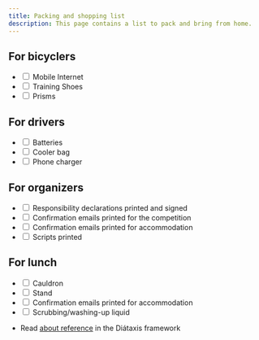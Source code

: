 ```yaml
---
title: Packing and shopping list
description: This page contains a list to pack and bring from home.
---
```


## For bicyclers
<ul>
    <li>
        <label><input type="checkbox" /> Mobile Internet</label>
    </li>
    <li>
        <label><input type="checkbox" /> Training Shoes</label>
    </li>
    <li>
        <label><input type="checkbox" /> Prisms</label>
    </li>
</ul>

## For drivers
<ul>
    <li>
        <label><input type="checkbox" /> Batteries</label>
    </li>
    <li>
        <label><input type="checkbox" /> Cooler bag</label>
    </li>
    <li>
        <label><input type="checkbox" /> Phone charger</label>
    </li>
</ul>

## For organizers
<ul>
    <li>
        <label><input type="checkbox" /> Responsibility declarations printed and signed</label>
    </li>
    <li>
        <label><input type="checkbox" /> Confirmation emails printed for the competition</label>
    </li>
    <li>
        <label><input type="checkbox" /> Confirmation emails printed for accommodation</label>
    </li>
        <li>
        <label><input type="checkbox" /> Scripts printed</label>
    </li>
</ul>

## For lunch
<ul>
    <li>
        <label><input type="checkbox" /> Cauldron</label>
    </li>
    <li>
        <label><input type="checkbox" /> Stand</label>
    </li>
    <li>
        <label><input type="checkbox" /> Confirmation emails printed for accommodation</label>
    </li>
        <li>
        <label><input type="checkbox" /> Scrubbing/washing-up liquid</label>
    </li>
</ul>


- Read [about reference](https://diataxis.fr/reference/) in the Diátaxis framework

